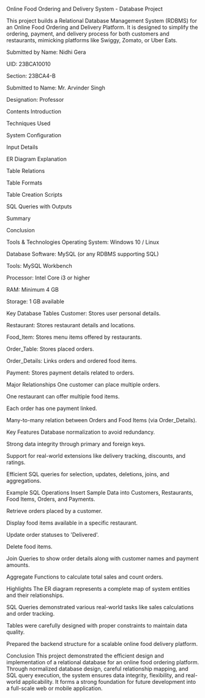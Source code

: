 Online Food Ordering and Delivery System - Database Project

This project builds a Relational Database Management System (RDBMS) for an Online Food Ordering and Delivery Platform.
It is designed to simplify the ordering, payment, and delivery process for both customers and restaurants, mimicking platforms like Swiggy, Zomato, or Uber Eats.

Submitted by
Name: Nidhi Gera

UID: 23BCA10010

Section: 23BCA4-B

Submitted to
Name: Mr. Arvinder Singh

Designation: Professor

Contents
Introduction

Techniques Used

System Configuration

Input Details

ER Diagram Explanation

Table Relations

Table Formats

Table Creation Scripts

SQL Queries with Outputs

Summary

Conclusion

Tools & Technologies
Operating System: Windows 10 / Linux

Database Software: MySQL (or any RDBMS supporting SQL)

Tools: MySQL Workbench

Processor: Intel Core i3 or higher

RAM: Minimum 4 GB

Storage: 1 GB available

Key Database Tables
Customer: Stores user personal details.

Restaurant: Stores restaurant details and locations.

Food_Item: Stores menu items offered by restaurants.

Order_Table: Stores placed orders.

Order_Details: Links orders and ordered food items.

Payment: Stores payment details related to orders.

Major Relationships
One customer can place multiple orders.

One restaurant can offer multiple food items.

Each order has one payment linked.

Many-to-many relation between Orders and Food Items (via Order_Details).

Key Features
Database normalization to avoid redundancy.

Strong data integrity through primary and foreign keys.

Support for real-world extensions like delivery tracking, discounts, and ratings.

Efficient SQL queries for selection, updates, deletions, joins, and aggregations.

Example SQL Operations
Insert Sample Data into Customers, Restaurants, Food Items, Orders, and Payments.

Retrieve orders placed by a customer.

Display food items available in a specific restaurant.

Update order statuses to 'Delivered'.

Delete food items.

Join Queries to show order details along with customer names and payment amounts.

Aggregate Functions to calculate total sales and count orders.

Highlights
The ER diagram represents a complete map of system entities and their relationships.

SQL Queries demonstrated various real-world tasks like sales calculations and order tracking.

Tables were carefully designed with proper constraints to maintain data quality.

Prepared the backend structure for a scalable online food delivery platform.

Conclusion
This project demonstrated the efficient design and implementation of a relational database for an online food ordering platform.
Through normalized database design, careful relationship mapping, and SQL query execution, the system ensures data integrity, flexibility, and real-world applicability.
It forms a strong foundation for future development into a full-scale web or mobile application.

